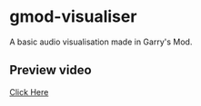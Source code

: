 # gmod-visualiser
A basic audio visualisation made in Garry's Mod.

## Preview video
[Click Here](https://www.youtube.com/watch?v=gf82nsfn8sk)